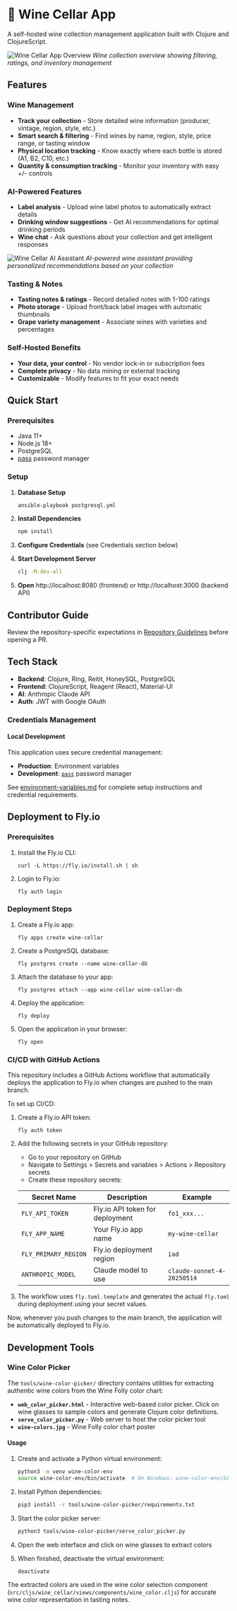 # 🍷 Wine Cellar App

A self-hosted wine collection management application built with Clojure and ClojureScript.

![Wine Cellar App Overview](docs/screenshots/overview.png)
*Wine collection overview showing filtering, ratings, and inventory management*

## Features

### Wine Management
- **Track your collection** - Store detailed wine information (producer, vintage, region, style, etc.)
- **Smart search & filtering** - Find wines by name, region, style, price range, or tasting window
- **Physical location tracking** - Know exactly where each bottle is stored (A1, B2, C10, etc.)
- **Quantity & consumption tracking** - Monitor your inventory with easy +/- controls

### AI-Powered Features
- **Label analysis** - Upload wine label photos to automatically extract details
- **Drinking window suggestions** - Get AI recommendations for optimal drinking periods  
- **Wine chat** - Ask questions about your collection and get intelligent responses

![Wine Cellar AI Assistant](docs/screenshots/assistant.png)
*AI-powered wine assistant providing personalized recommendations based on your collection*

### Tasting & Notes
- **Tasting notes & ratings** - Record detailed notes with 1-100 ratings
- **Photo storage** - Upload front/back label images with automatic thumbnails
- **Grape variety management** - Associate wines with varieties and percentages

### Self-Hosted Benefits
- **Your data, your control** - No vendor lock-in or subscription fees
- **Complete privacy** - No data mining or external tracking
- **Customizable** - Modify features to fit your exact needs

## Quick Start

### Prerequisites
- Java 11+
- Node.js 18+
- PostgreSQL
- [pass](https://www.passwordstore.org/) password manager

### Setup
1. **Database Setup**
   ```bash
   ansible-playbook postgresql.yml
   ```

2. **Install Dependencies**
   ```bash
   npm install
   ```

3. **Configure Credentials** (see Credentials section below)

4. **Start Development Server**
   ```bash
   clj -M:dev-all
   ```

5. **Open** http://localhost:8080 (frontend) or http://localhost:3000 (backend API)

## Contributor Guide

Review the repository-specific expectations in [Repository Guidelines](AGENTS.md) before opening a PR.

## Tech Stack
- **Backend**: Clojure, Ring, Reitit, HoneySQL, PostgreSQL
- **Frontend**: ClojureScript, Reagent (React), Material-UI  
- **AI**: Anthropic Claude API
- **Auth**: JWT with Google OAuth

### Credentials Management

#### Local Development

This application uses secure credential management:
- **Production**: Environment variables
- **Development**: [`pass`](https://www.passwordstore.org/) password manager

See [environment-variables.md](docs/environment-variables.md) for complete setup instructions and credential requirements.

## Deployment to Fly.io

### Prerequisites

1. Install the Fly.io CLI:
   ```
   curl -L https://fly.io/install.sh | sh
   ```

2. Login to Fly.io:
   ```
   fly auth login
   ```

### Deployment Steps

1. Create a Fly.io app:
   ```
   fly apps create wine-cellar
   ```

2. Create a PostgreSQL database:
   ```
   fly postgres create --name wine-cellar-db
   ```

3. Attach the database to your app:
   ```
   fly postgres attach --app wine-cellar wine-cellar-db
   ```

5. Deploy the application:
   ```
   fly deploy
   ```

6. Open the application in your browser:
   ```
   fly open
   ```

### CI/CD with GitHub Actions

This repository includes a GitHub Actions workflow that automatically deploys the application to Fly.io when changes are pushed to the main branch.

To set up CI/CD:

1. Create a Fly.io API token:
   ```
   fly auth token
   ```

2. Add the following secrets in your GitHub repository:
   - Go to your repository on GitHub
   - Navigate to Settings > Secrets and variables > Actions > Repository secrets
   - Create these repository secrets:

   | Secret Name | Description | Example |
   |-------------|-------------|---------|
   | `FLY_API_TOKEN` | Fly.io API token for deployment | `fo1_xxx...` |
   | `FLY_APP_NAME` | Your Fly.io app name | `my-wine-cellar` |
   | `FLY_PRIMARY_REGION` | Fly.io deployment region | `iad` |
   | `ANTHROPIC_MODEL` | Claude model to use | `claude-sonnet-4-20250514` |

3. The workflow uses `fly.toml.template` and generates the actual `fly.toml` during deployment using your secret values.

Now, whenever you push changes to the main branch, the application will be automatically deployed to Fly.io.

## Development Tools

### Wine Color Picker

The `tools/wine-color-picker/` directory contains utilities for extracting authentic wine colors from the Wine Folly color chart:

- **`web_color_picker.html`** - Interactive web-based color picker. Click on wine glasses to sample colors and generate Clojure color definitions.
- **`serve_color_picker.py`** - Web server to host the color picker tool
- **`wine-colors.jpg`** - Wine Folly color chart poster

#### Usage

1. Create and activate a Python virtual environment:
   ```bash
   python3 -m venv wine-color-env
   source wine-color-env/bin/activate  # On Windows: wine-color-env\Scripts\activate
   ```

2. Install Python dependencies:
   ```bash
   pip3 install -r tools/wine-color-picker/requirements.txt
   ```

3. Start the color picker server:
   ```bash
   python3 tools/wine-color-picker/serve_color_picker.py
   ```

4. Open the web interface and click on wine glasses to extract colors

5. When finished, deactivate the virtual environment:
   ```bash
   deactivate
   ```

The extracted colors are used in the wine color selection component (`src/cljs/wine_cellar/views/components/wine_color.cljs`) for accurate wine color representation in tasting notes.
